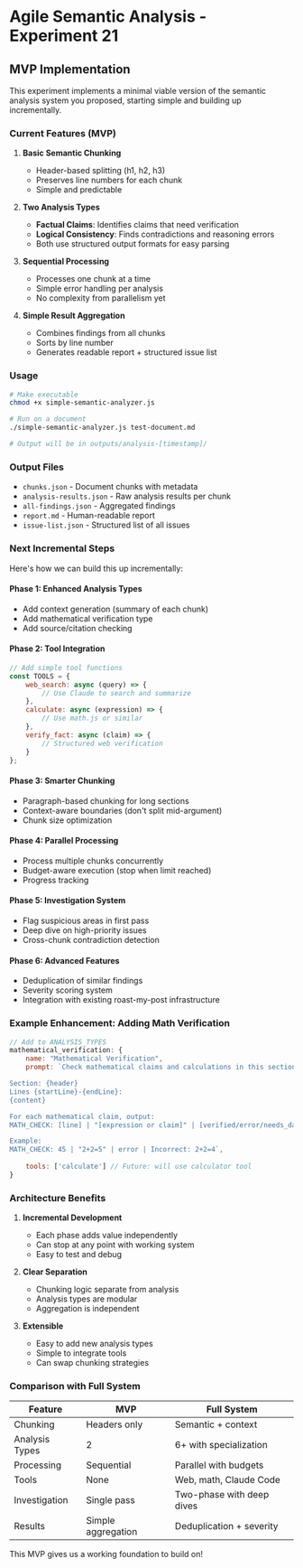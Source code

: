 # Agile Semantic Analysis - Experiment 21

## MVP Implementation

This experiment implements a minimal viable version of the semantic analysis system you proposed, starting simple and building up incrementally.

### Current Features (MVP)

1. **Basic Semantic Chunking**
   - Header-based splitting (h1, h2, h3)
   - Preserves line numbers for each chunk
   - Simple and predictable

2. **Two Analysis Types**
   - **Factual Claims**: Identifies claims that need verification
   - **Logical Consistency**: Finds contradictions and reasoning errors
   - Both use structured output formats for easy parsing

3. **Sequential Processing**
   - Processes one chunk at a time
   - Simple error handling per analysis
   - No complexity from parallelism yet

4. **Simple Result Aggregation**
   - Combines findings from all chunks
   - Sorts by line number
   - Generates readable report + structured issue list

### Usage

```bash
# Make executable
chmod +x simple-semantic-analyzer.js

# Run on a document
./simple-semantic-analyzer.js test-document.md

# Output will be in outputs/analysis-[timestamp]/
```

### Output Files

- `chunks.json` - Document chunks with metadata
- `analysis-results.json` - Raw analysis results per chunk
- `all-findings.json` - Aggregated findings
- `report.md` - Human-readable report
- `issue-list.json` - Structured list of all issues

### Next Incremental Steps

Here's how we can build this up incrementally:

#### Phase 1: Enhanced Analysis Types
- Add context generation (summary of each chunk)
- Add mathematical verification type
- Add source/citation checking

#### Phase 2: Tool Integration
```javascript
// Add simple tool functions
const TOOLS = {
    web_search: async (query) => {
        // Use Claude to search and summarize
    },
    calculate: async (expression) => {
        // Use math.js or similar
    },
    verify_fact: async (claim) => {
        // Structured web verification
    }
};
```

#### Phase 3: Smarter Chunking
- Paragraph-based chunking for long sections
- Context-aware boundaries (don't split mid-argument)
- Chunk size optimization

#### Phase 4: Parallel Processing
- Process multiple chunks concurrently
- Budget-aware execution (stop when limit reached)
- Progress tracking

#### Phase 5: Investigation System
- Flag suspicious areas in first pass
- Deep dive on high-priority issues
- Cross-chunk contradiction detection

#### Phase 6: Advanced Features
- Deduplication of similar findings
- Severity scoring system
- Integration with existing roast-my-post infrastructure

### Example Enhancement: Adding Math Verification

```javascript
// Add to ANALYSIS_TYPES
mathematical_verification: {
    name: "Mathematical Verification",
    prompt: `Check mathematical claims and calculations in this section.

Section: {header}
Lines {startLine}-{endLine}:
{content}

For each mathematical claim, output:
MATH_CHECK: [line] | "[expression or claim]" | [verified/error/needs_data] | [explanation]

Example:
MATH_CHECK: 45 | "2+2=5" | error | Incorrect: 2+2=4`,
    
    tools: ['calculate'] // Future: will use calculator tool
}
```

### Architecture Benefits

1. **Incremental Development**
   - Each phase adds value independently
   - Can stop at any point with working system
   - Easy to test and debug

2. **Clear Separation**
   - Chunking logic separate from analysis
   - Analysis types are modular
   - Aggregation is independent

3. **Extensible**
   - Easy to add new analysis types
   - Simple to integrate tools
   - Can swap chunking strategies

### Comparison with Full System

| Feature | MVP | Full System |
|---------|-----|-------------|
| Chunking | Headers only | Semantic + context |
| Analysis Types | 2 | 6+ with specialization |
| Processing | Sequential | Parallel with budgets |
| Tools | None | Web, math, Claude Code |
| Investigation | Single pass | Two-phase with deep dives |
| Results | Simple aggregation | Deduplication + severity |

This MVP gives us a working foundation to build on!